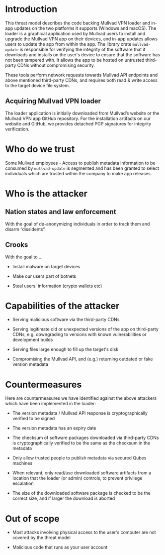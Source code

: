 # Introduction

This threat model describes the code backing Mullvad VPN loader and in-app updates on the two
platforms it supports (Windows and macOS). The loader is a graphical application used by Mullvad
users to install and upgrade the Mullvad VPN app on their devices, and in-app updates allows users
to update the app from within the app. The library crate `mullvad-update` is responsible for
verifying the integrity of the software that it downloads and installs on the user's device to
ensure that the software has not been tampered with. It allows the app to be hosted on untrusted
third-party CDNs without compromising security.

These tools perform network requests towards Mullvad API endpoints and above mentioned third-party
CDNs, and requires both read & write access to the target device file system.

## Acquiring Mullvad VPN loader

The loader application is initially downloaded from Mullvad’s website or the Mullvad VPN app GitHub
repository. For the installation artifacts on our website and GitHub, we provides detached PGP
signatures for integrity verification.

# Who do we trust

Some Mullvad employees - Access to publish metadata information to be consumed by `mullvad-update`
is segmented and has been granted to select individuals which are trusted within the company to make
app releases.


# Who is the attacker

## Nation states and law enforcement

With the goal of de-anonymizing individuals in order to track them and disarm “dissidents”.

## Crooks

With the goal to …

* Install malware on target devices

* Make our users part of botnets

* Steal users' information (crypto wallets etc)

# Capabilities of the attacker

* Serving malicious software via the third-party CDNs

* Serving legitimate old or unexpected versions of the app on third-party CDNs, e.g.
  downgrading to versions with known vulnerabilities or development builds

* Serving files large enough to fill up the target's disk

* Compromising the Mullvad API, and (e.g.) returning outdated or fake version metadata

# Countermeasures

Here are countermeasures we have identified against the above attackers which have been implemented
in the loader:

* The version metadata / Mullvad API response is cryptographically verified to be signed

* The version metadata has an expiry date

* The checksum of software packages downloaded via third-party CDNs is cryptographically verified to
  be the same as the checksum in the metadata

* Only allow trusted people to publish metadata via secured Qubes machines

* When relevant, only read/use downloaded software artifacts from a location that the loader (or
  admin) controls, to prevent privilege escalation

* The size of the downloaded software package is checked to be the correct size, and if larger the
  download is aborted

# Out of scope

* Most attacks involving physical access to the user's computer are not covered by the threat model

* Malicious code that runs as your user account
